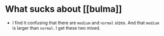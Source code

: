 # What sucks about [[bulma]]

* I find it confusing that there are `medium` and `normal` sizes. And that `medium` is larger than `normal`. I get these two mixed.
